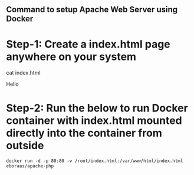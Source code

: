 ## Command to setup Apache Web Server using Docker

<h1>Step-1: Create a index.html page anywhere on your system</h1>

cat index.html

<html><body> Hello</body> </html>

<h1>Step-2: Run the below to run Docker container with index.html mounted directly into the container from outside</h1>

```
docker run -d -p 80:80 -v /root/index.html:/var/www/html/index.html eboraas/apache-php

```

